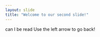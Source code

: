 ```yaml
---
layout: slide
title: "Welcome to our second slide!"
---
```

can I be read
Use the left arrow to go back!
